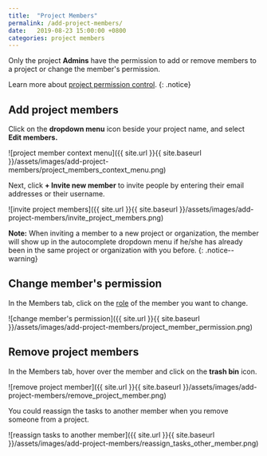 ```yaml
---
title:  "Project Members"
permalink: /add-project-members/
date:   2019-08-23 15:00:00 +0800
categories: project members
---
```

Only the project **Admins** have the permission to add or remove members to a project or change the member's permission. 

Learn more about [project permission control](https://quire.io/guide/project-permission/). 
{: .notice}


## Add project members

Click on the **dropdown menu** icon beside your project name, and select **Edit members.**

![project member context menu]({{ site.url }}{{ site.baseurl }}/assets/images/add-project-members/project_members_context_menu.png)

Next, click **+ Invite new member** to invite people by entering their email addresses or their username.

![invite project members]({{ site.url }}{{ site.baseurl }}/assets/images/add-project-members/invite_project_members.png)



**Note:** When inviting a member to a new project or organization, the member will show up in the autocomplete dropdown menu if he/she has already been in the same project or organization with you before. 
{: .notice--warning}


## Change member's permission

In the Members tab, click on the [role](/guide/project-permission/) of the member you want to change.

![change member's permission]({{ site.url }}{{ site.baseurl }}/assets/images/add-project-members/project_member_permission.png)



## Remove project members

In the Members tab, hover over the member and click on the **trash bin** icon.

![remove project member]({{ site.url }}{{ site.baseurl }}/assets/images/add-project-members/remove_project_member.png)

You could reassign the tasks to another member when you remove someone from a project. 

![reassign tasks to another member]({{ site.url }}{{ site.baseurl }}/assets/images/add-project-members/reassign_tasks_other_member.png)
